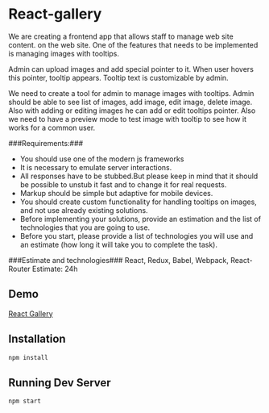 # React-gallery

We are creating a frontend app that allows staff to manage web site content. on the web site.
One of the features that needs to be implemented is managing images with tooltips.

Admin can upload images and add special pointer to it. When user hovers this pointer, tooltip appears. Tooltip text is customizable by admin.

We need to create a tool for admin to manage images with tooltips.
Admin should be able to see list of images, add image, edit image, delete image.
Also with adding or editing images he can add or edit tooltips pointer.
Also we need to have a preview mode to test image with tooltip to see how it works for a common user.

###Requirements:###
- You should use one of the modern js frameworks
- It is necessary to emulate server interactions.
- All responses have to be stubbed.But please keep in mind that it should be possible to unstub it fast and to change it for real requests.
- Markup should be simple but adaptive for mobile devices.
- You should create custom functionality for handling tooltips on images, and not use already existing solutions.
- Before implementing your solutions, provide an estimation and the list of technologies that you are going to use.
- Before you start, please provide a list of technologies you will use and an estimate (how long it will take you to complete the task).

###Estimate and technologies###
React, Redux, Babel, Webpack, React-Router
Estimate: 24h

## Demo

[React Gallery](https://mashnello.github.io/react-gallery/)

## Installation

```bash
npm install
```

## Running Dev Server

```bash
npm start
```